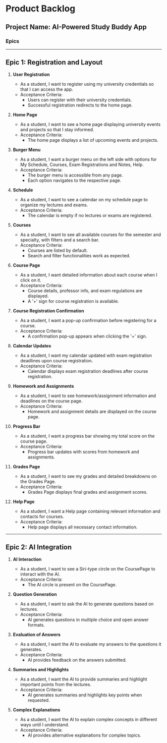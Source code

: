 # Product Backlog

## Project Name: AI-Powered Study Buddy App

### Epics

---

## Epic 1: Registration and Layout
1. **User Registration**
   - As a student, I want to register using my university credentials so that I can access the app.
   - Acceptance Criteria:
     - Users can register with their university credentials.
     - Successful registration redirects to the home page.

2. **Home Page**
   - As a student, I want to see a home page displaying university events and projects so that I stay informed.
   - Acceptance Criteria:
     - The home page displays a list of upcoming events and projects.

3. **Burger Menu**
   - As a student, I want a burger menu on the left side with options for My Schedule, Courses, Exam Registrations and Notes, Help.
   - Acceptance Criteria:
     - The burger menu is accessible from any page.
     - Each option navigates to the respective page.

4. **Schedule**
   - As a student, I want to see a calendar on my schedule page to organize my lectures and exams.
   - Acceptance Criteria:
     - The calendar is empty if no lectures or exams are registered.

5. **Courses**
   - As a student, I want to see all available courses for the semester and specialty, with filters and a search bar.
   - Acceptance Criteria:
     - Courses are listed by default.
     - Search and filter functionalities work as expected.

6. **Course Page**
   - As a student, I want detailed information about each course when I click on it.
   - Acceptance Criteria:
     - Course details, professor info, and exam regulations are displayed.
     - A '+' sign for course registration is available.

7. **Course Registration Confirmation**
   - As a student, I want a pop-up confirmation before registering for a course.
   - Acceptance Criteria:
     - A confirmation pop-up appears when clicking the '+' sign.

8. **Calendar Updates**
   - As a student, I want my calendar updated with exam registration deadlines upon course registration.
   - Acceptance Criteria:
     - Calendar displays exam registration deadlines after course registration.

9. **Homework and Assignments**
   - As a student, I want to see homework/assignment information and deadlines on the course page.
   - Acceptance Criteria:
     - Homework and assignment details are displayed on the course page.

10. **Progress Bar**
    - As a student, I want a progress bar showing my total score on the course page.
    - Acceptance Criteria:
      - Progress bar updates with scores from homework and assignments.

11. **Grades Page**
    - As a student, I want to see my grades and detailed breakdowns on the Grades Page.
    - Acceptance Criteria:
      - Grades Page displays final grades and assignment scores.

12. **Help Page**
    - As a student, I want a Help page containing relevant information and contacts for courses.
    - Acceptance Criteria:
      - Help page displays all necessary contact information.

---

## Epic 2: AI Integration
1. **AI Interaction**
   - As a student, I want to see a Siri-type circle on the CoursePage to interact with the AI.
   - Acceptance Criteria:
     - The AI circle is present on the CoursePage.

2. **Question Generation**
   - As a student, I want to ask the AI to generate questions based on lectures.
   - Acceptance Criteria:
     - AI generates questions in multiple choice and open answer formats.

3. **Evaluation of Answers**
   - As a student, I want the AI to evaluate my answers to the questions it generates.
   - Acceptance Criteria:
     - AI provides feedback on the answers submitted.

4. **Summaries and Highlights**
   - As a student, I want the AI to provide summaries and highlight important points from the lectures.
   - Acceptance Criteria:
     - AI generates summaries and highlights key points when requested.

5. **Complex Explanations**
   - As a student, I want the AI to explain complex concepts in different ways until I understand.
   - Acceptance Criteria:
     - AI provides alternative explanations for complex topics.
